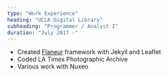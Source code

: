 ```yaml
---
type: "Work Experience"
heading: "UCLA Digital Library"
subheading: "Programmer / Analyst I"
duration: "July 2017 -"
---
```


- Created [Flaneur](http://dawnchildress.com/flaneur/) framework with Jekyll and Leaflet
- Coded LA Times Photographic Archive
- Various work with Nuxeo
